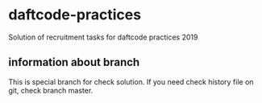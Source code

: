 # daftcode-practices

Solution of recruitment tasks for daftcode practices 2019

## information about branch

This is special branch for check solution. If you need check history file on git, check branch master.
